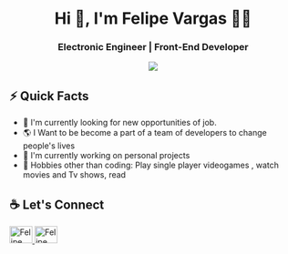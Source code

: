 <h1 align="center">Hi 👋, I'm Felipe Vargas 👨‍💻</h1>
<h3 align="center"> Electronic Engineer | Front-End Developer</h3>
<div align="center">
<img src="https://user-images.githubusercontent.com/83327665/121574170-fd5e8c80-c9f3-11eb-9594-e80c8d0a24d1.jpg")
" >
  </div>
  
## ⚡️ Quick Facts
- 👀 I'm currently looking for new opportunities of job.
- 🌎 I Want to be become a part of a team of developers to change people's lives
- 💼 I'm currently working on  personal projects
- 🎥 Hobbies other than coding: Play single player videogames , watch movies and Tv shows, read


## :coffee: Let's Connect 
  
  <a href="https://www.linkedin.com/in/felipe-vargas-6a8768212/" target="blank">
    <img src="https://cdn.jsdelivr.net/npm/simple-icons@3.0.1/icons/linkedin.svg" alt="Felipe" height="30" width="40" />
  </a>
  <a href="felipevargasdev98@gmail.com" target="blank">
    <img src="https://cdn.jsdelivr.net/npm/simple-icons@3.0.1/icons/gmail.svg" alt="Felipe" height="30" width="40" />
  </a>
